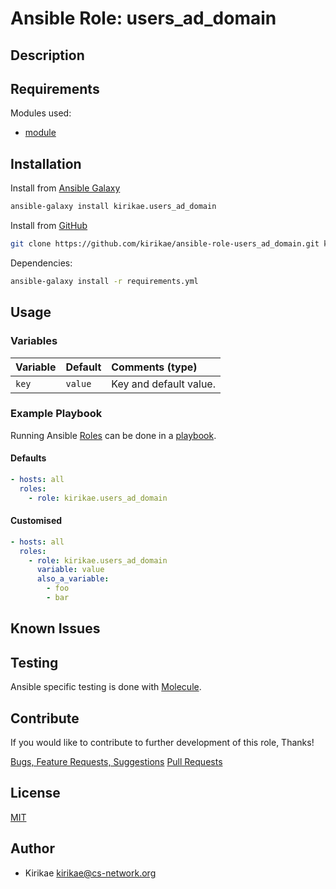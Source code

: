 # Ansible Role: users_ad_domain

<!-- TODO: One-liner describing repository -->

## Description

<!-- TODO: Detailed description of repository -->

## Requirements

<!-- TODO: Requirements of the repository -->

Modules used:

* [module](link)

## Installation

<!-- TODO: Installation process to use this repository -->

Install from [Ansible Galaxy](https://galaxy.ansible.com/kirikae/users_ad_domain)
```bash
ansible-galaxy install kirikae.users_ad_domain
```

Install from [GitHub](https://github.com/kirikae/ansible-role-users_ad_domain)
```bash
git clone https://github.com/kirikae/ansible-role-users_ad_domain.git kirikae.users_ad_domain
```

Dependencies:
```bash
ansible-galaxy install -r requirements.yml
```

## Usage

<!-- TODO: How to use this repository -->

### Variables

| Variable      | Default     | Comments (type)         |
| :---          | :---        | :---                    |
| `key`         | `value`     | Key and default value.  |

### Example Playbook

Running Ansible [Roles](https://docs.ansible.com/ansible/latest/user_guide/playbooks_reuse_roles.html) can be done in a [playbook](https://docs.ansible.com/ansible/latest/user_guide/playbooks_intro.html).

#### Defaults

```yaml
- hosts: all
  roles:
    - role: kirikae.users_ad_domain
```

#### Customised

```yaml
- hosts: all
  roles:
    - role: kirikae.users_ad_domain
      variable: value
      also_a_variable:
        - foo
        - bar
```

## Known Issues

<!-- TODO: List any known issues -->

## Testing

Ansible specific testing is done with [Molecule](https://molecule.readthedocs.io/en/stable/).

## Contribute

If you would like to contribute to further development of this role, Thanks!

[Bugs, Feature Requests, Suggestions](https://github.com/kirikae/ansible-role-users_ad_domain/issues)
[Pull Requests](https://github.com/kirikae/ansible-role-users_ad_domain/pulls)

## License

[MIT](https://spdx.org/licenses/MIT.html)

## Author

* Kirikae <kirikae@cs-network.org>